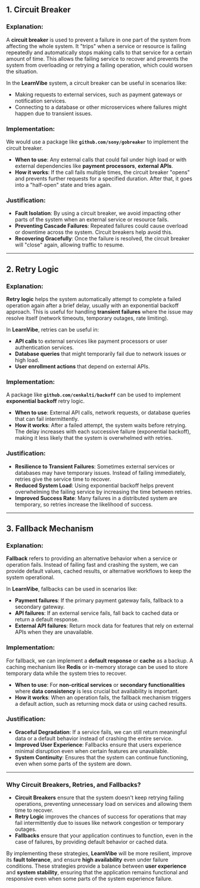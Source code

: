 ## 1. Circuit Breaker

### Explanation:
A **circuit breaker** is used to prevent a failure in one part of the system from affecting the whole system. It "trips" when a service or resource is failing repeatedly and automatically stops making calls to that service for a certain amount of time. This allows the failing service to recover and prevents the system from overloading or retrying a failing operation, which could worsen the situation.

In the **LearnVibe** system, a circuit breaker can be useful in scenarios like:
- Making requests to external services, such as payment gateways or notification services.
- Connecting to a database or other microservices where failures might happen due to transient issues.

### Implementation:
We would use a package like **`github.com/sony/gobreaker`** to implement the circuit breaker.

- **When to use**: Any external calls that could fail under high load or with external dependencies like **payment processors**, **external APIs**.
- **How it works**: If the call fails multiple times, the circuit breaker "opens" and prevents further requests for a specified duration. After that, it goes into a "half-open" state and tries again.

### Justification:
- **Fault Isolation**: By using a circuit breaker, we avoid impacting other parts of the system when an external service or resource fails.
- **Preventing Cascade Failures**: Repeated failures could cause overload or downtime across the system. Circuit breakers help avoid this.
- **Recovering Gracefully**: Once the failure is resolved, the circuit breaker will "close" again, allowing traffic to resume.

---

## 2. Retry Logic

### Explanation:
**Retry logic** helps the system automatically attempt to complete a failed operation again after a brief delay, usually with an exponential backoff approach. This is useful for handling **transient failures** where the issue may resolve itself (network timeouts, temporary outages, rate limiting).

In **LearnVibe**, retries can be useful in:
- **API calls** to external services like payment processors or user authentication services.
- **Database queries** that might temporarily fail due to network issues or high load.
- **User enrollment actions** that depend on external APIs.

### Implementation:
A package like **`github.com/cenkalti/backoff`** can be used to implement **exponential backoff** retry logic.

- **When to use**: External API calls, network requests, or database queries that can fail intermittently.
- **How it works**: After a failed attempt, the system waits before retrying. The delay increases with each successive failure (exponential backoff), making it less likely that the system is overwhelmed with retries.

### Justification:
- **Resilience to Transient Failures**: Sometimes external services or databases may have temporary issues. Instead of failing immediately, retries give the service time to recover.
- **Reduced System Load**: Using exponential backoff helps prevent overwhelming the failing service by increasing the time between retries.
- **Improved Success Rate**: Many failures in a distributed system are temporary, so retries increase the likelihood of success.

---

## 3. Fallback Mechanism

### Explanation:
**Fallback** refers to providing an alternative behavior when a service or operation fails. Instead of failing fast and crashing the system, we can provide default values, cached results, or alternative workflows to keep the system operational.

In **LearnVibe**, fallbacks can be used in scenarios like:
- **Payment failures**: If the primary payment gateway fails, fallback to a secondary gateway.
- **API failures**: If an external service fails, fall back to cached data or return a default response.
- **External API failures**: Return mock data for features that rely on external APIs when they are unavailable.

### Implementation:
For fallback, we can implement a **default response** or **cache** as a backup. A caching mechanism like **Redis** or in-memory storage can be used to store temporary data while the system tries to recover.

- **When to use**: For **non-critical services** or **secondary functionalities** where **data consistency** is less crucial but availability is important.
- **How it works**: When an operation fails, the fallback mechanism triggers a default action, such as returning mock data or using cached results.

### Justification:
- **Graceful Degradation**: If a service fails, we can still return meaningful data or a default behavior instead of crashing the entire service.
- **Improved User Experience**: Fallbacks ensure that users experience minimal disruption even when certain features are unavailable.
- **System Continuity**: Ensures that the system can continue functioning, even when some parts of the system are down.

---


### Why Circuit Breakers, Retries, and Fallbacks?

- **Circuit Breakers** ensure that the system doesn't keep retrying failing operations, preventing unnecessary load on services and allowing them time to recover.
- **Retry Logic** improves the chances of success for operations that may fail intermittently due to issues like network congestion or temporary outages.
- **Fallbacks** ensure that your application continues to function, even in the case of failures, by providing default behavior or cached data.

By implementing these strategies, **LearnVibe** will be more resilient, improve its **fault tolerance**, and ensure **high availability** even under failure conditions. These strategies provide a balance between **user experience** and **system stability**, ensuring that the application remains functional and responsive even when some parts of the system experience failure.
